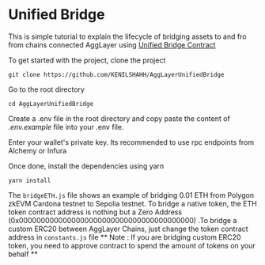 # Unified Bridge

This is simple tutorial to explain the lifecycle of bridging assets to and fro from chains connected AggLayer using [Unified Bridge Contract](https://github.com/0xPolygonHermez/zkevm-contracts/blob/main/contracts/v2/PolygonZkEVMBridgeV2.sol)

To get started with the project, clone the project 

```git clone https://github.com/KENILSHAHH/AggLayerUnifiedBridge ```

Go to the root directory

```cd AggLayerUnifiedBridge```

Create a .env file in the root directory and copy paste the content of *.env.example* file into your .env file. 

Enter your wallet's private key. Its recommended to use rpc endpoints from Alchemy or Infura

Once done, install the dependencies using yarn

```yarn install```

The `bridgeETH.js` file shows an example of bridging 0.01 ETH from Polygon zkEVM Cardona testnet to Sepolia testnet. To bridge a native token, the ETH token contract address is nothing but a Zero Address (0x0000000000000000000000000000000000000000) .To bridge a custom ERC20 between AggLayer Chains, just change the token contract address in `constants.js` file 
** Note : If you are bridging custom ERC20 token, you need to approve contract to spend the amount of tokens on your behalf **

 
